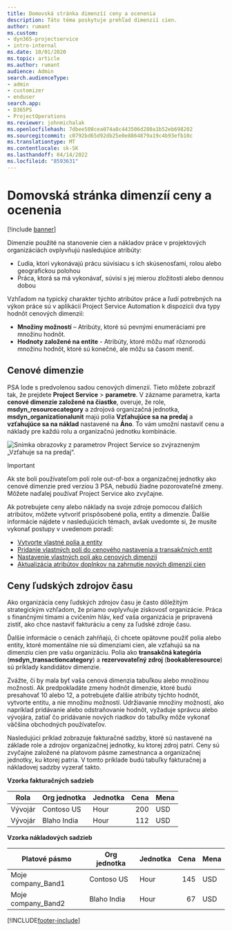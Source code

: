 ```yaml
---
title: Domovská stránka dimenzíí ceny a ocenenia
description: Táto téma poskytuje prehľad dimenzií cien.
author: rumant
ms.custom:
- dyn365-projectservice
- intro-internal
ms.date: 10/01/2020
ms.topic: article
ms.author: rumant
audience: Admin
search.audienceType:
- admin
- customizer
- enduser
search.app:
- D365PS
- ProjectOperations
ms.reviewer: johnmichalak
ms.openlocfilehash: 7dbee508cea074a8c443506d280a1b52eb698202
ms.sourcegitcommit: c0792bd65d92db25e0e8864879a19c4b93efb10c
ms.translationtype: MT
ms.contentlocale: sk-SK
ms.lasthandoff: 04/14/2022
ms.locfileid: "8593631"
---
```

# <a name="pricing-and-costing-dimensions-home-page"></a>Domovská stránka dimenzíí ceny a ocenenia

[!include [banner](../includes/psa-now-project-operations.md)]

Dimenzie použité na stanovenie cien a nákladov práce v projektových organizáciách ovplyvňujú nasledujúce atribúty:

- Ľudia, ktorí vykonávajú prácu súvisiacu s ich skúsenosťami, rolou alebo geografickou polohou
- Práca, ktorá sa má vykonávať, súvisí s jej mierou zložitosti alebo dennou dobou

Vzhľadom na typický charakter týchto atribútov práce a ľudí potrebných na výkon práce sú v aplikácii Project Service Automation k dispozícii dva typy hodnôt cenových dimenzií: 

- **Množiny možností** – Atribúty, ktoré sú pevnými enumeráciami pre množinu hodnôt.
- **Hodnoty založené na entite** - Atribúty, ktoré môžu mať rôznorodú množinu hodnôt, ktoré sú konečné, ale môžu sa časom meniť.

## <a name="pricing-dimensions"></a>Cenové dimenzie

PSA lode s predvolenou sadou cenových dimenzií. Tieto môžete zobraziť tak, že prejdete **Project Service** > **parametre**. V zázname parametra, karta **cenové dimenzie založené na čiastke**, overuje, že role, **msdyn_resourcecategory** a zdrojová organizačná jednotka, **msdyn_organizationalunit** majú polia **Vzťahujúce sa na predaj** a **vzťahujúce sa na náklad** nastavené na **Áno**. To vám umožní nastaviť cenu a náklady pre každú rolu a organizačnú jednotku kombinácie.

![Snímka obrazovky z parametrov Project Service so zvýrazneným „Vzťahuje sa na predaj“.](media/PS-OOB-parameters.png)

> [!IMPORTANT]
> Ak ste boli používateľom polí role out-of-box a organizačnej jednotky ako cenové dimenzie pred verziou 3 PSA, nebudú žiadne pozorovateľné zmeny. Môžete naďalej používať Project Service ako zvyčajne. 

Ak potrebujete ceny alebo náklady na svoje zdroje pomocou ďalších atribútov, môžete vytvoriť prispôsobené polia, entity a dimenzie. Ďalšie informácie nájdete v nasledujúcich témach, avšak uvedomte si, že musíte vykonať postupy v uvedenom poradí:

- [Vytvorte vlastné polia a entity](create-custom-fields-entities.md)
- [Pridanie vlastných polí do cenového nastavenia a transakčných entít](field-references.md)
- [Nastavenie vlastných polí ako cenových dimenzií ](set-up-pricing-dimensions.md)
- [Aktualizácia atribútov doplnkov na zahrnutie nových dimenzií cien](update-plug-in-attributes.md)

## <a name="pricing-human-resource-time"></a>Ceny ľudských zdrojov času
Ako organizácia ceny ľudských zdrojov času je často dôležitým strategickým vzhľadom, že priamo ovplyvňuje ziskovosť organizácie. Práca s finančnými tímami a cvičením hláv, keď vaša organizácia je pripravená zistiť, ako chce nastaviť fakturáciu a ceny za ľudské zdroje času.

Ďalšie informácie o cenách zahŕňajú, či chcete opätovne použiť polia alebo entity, ktoré momentálne nie sú dimenziami cien, ale vzťahujú sa na dimenziu cien pre vašu organizáciu. Polia ako **transakčná kategória** (**msdyn_transactioncategory**) a **rezervovateľný zdroj** (**bookableresource**) sú príklady kandidátov dimenzie. 

Zvážte, či by mala byť vaša cenová dimenzia tabuľkou alebo množinou možností. Ak predpokladáte zmeny hodnôt dimenzie, ktoré budú presahovať 10 alebo 12, a potrebujete ďalšie atribúty týchto hodnôt, vytvorte entitu, a nie množinu možností. Udržiavanie množiny možností, ako napríklad pridávanie alebo odstraňovanie hodnôt, vyžaduje správcu alebo vývojára, zatiaľ čo pridávanie nových riadkov do tabuľky môže vykonať väčšina obchodných používateľov.

Nasledujúci príklad zobrazuje fakturačné sadzby, ktoré sú nastavené na základe role a zdrojov organizačnej jednotky, ku ktorej zdroj patrí. Ceny sú zvyčajne založené na platovom pásme zamestnanca a organizačnej jednotky, ku ktorej patria. V tomto príklade budú tabuľky fakturačnej a nákladovej sadzby vyzerať takto.

**Vzorka fakturačných sadzieb**

| Rola        | Org jednotka    |Jednotka      |Cena      |Mena  |
| ------------|-------------|----------|----------:|----------|
| Vývojár   | Contoso US  |Hour | 200|USD     |
| Vývojár   | Blaho India |Hour|   112|USD     |


**Vzorka nákladových sadzieb**

| Platové pásmo     | Org jednotka    |Jednotka      |Cena      |Mena  |
| ----------------|-------------|----------|----------:|----------|
| Moje company_Band1 | Contoso US  |Hour | 145|USD     |
| Moje company_Band2 | Blaho India |Hour|   67|USD     |


[!INCLUDE[footer-include](../includes/footer-banner.md)]

